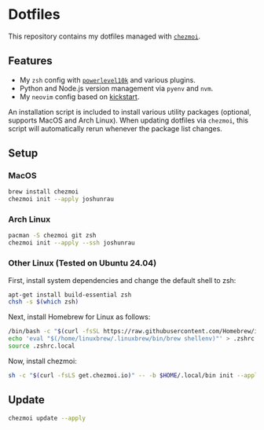 # Dotfiles

This repository contains my dotfiles managed with [`chezmoi`](https://www.chezmoi.io/).

## Features
- My `zsh` config with [`powerlevel10k`](https://github.com/romkatv/powerlevel10k) and various plugins.
- Python and Node.js version management via `pyenv` and `nvm`.
- My `neovim` config based on [kickstart](https://github.com/nvim-lua/kickstart.nvim).

An installation script is included to install various utility packages (optional, supports MacOS and Arch Linux). When updating dotfiles via `chezmoi`, this script will automatically rerun whenever the package list changes.

## Setup

### MacOS

```sh
brew install chezmoi
chezmoi init --apply joshunrau
```

### Arch Linux

```sh
pacman -S chezmoi git zsh
chezmoi init --apply --ssh joshunrau
```

### Other Linux (Tested on Ubuntu 24.04)

First, install system dependencies and change the default shell to zsh:

```sh
apt-get install build-essential zsh
chsh -s $(which zsh)
```

Next, install Homebrew for Linux as follows:

```sh
/bin/bash -c "$(curl -fsSL https://raw.githubusercontent.com/Homebrew/install/HEAD/install.sh)"
echo 'eval "$(/home/linuxbrew/.linuxbrew/bin/brew shellenv)"' > .zshrc.local
source .zshrc.local
```

Now, install chezmoi:

```sh
sh -c "$(curl -fsLS get.chezmoi.io)" -- -b $HOME/.local/bin init --apply joshunrau
```

## Update

```sh
chezmoi update --apply
```
